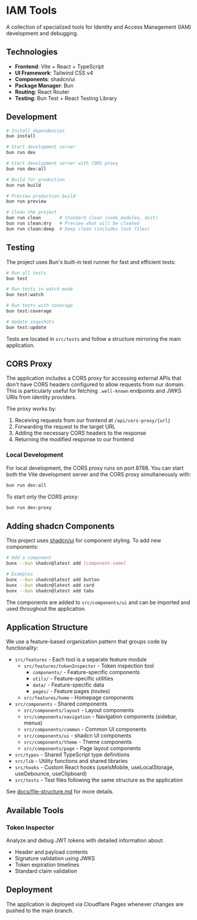 # IAM Tools

A collection of specialized tools for Identity and Access Management (IAM) development and debugging.

## Technologies

- **Frontend**: Vite + React + TypeScript
- **UI Framework**: Tailwind CSS v4
- **Components**: shadcn/ui
- **Package Manager**: Bun
- **Routing**: React Router
- **Testing**: Bun Test + React Testing Library

## Development

```bash
# Install dependencies
bun install

# Start development server
bun run dev

# Start development server with CORS proxy
bun run dev:all

# Build for production
bun run build

# Preview production build
bun run preview

# Clean the project
bun run clean       # Standard clean (node_modules, dist)
bun run clean:dry   # Preview what will be cleaned
bun run clean:deep  # Deep clean (includes lock files)
```

## Testing

The project uses Bun's built-in test runner for fast and efficient tests:

```bash
# Run all tests
bun test

# Run tests in watch mode
bun test:watch

# Run tests with coverage
bun test:coverage

# Update snapshots
bun test:update
```

Tests are located in `src/tests` and follow a structure mirroring the main application.

## CORS Proxy

The application includes a CORS proxy for accessing external APIs that don't have CORS headers configured to allow requests from our domain. This is particularly useful for fetching `.well-known` endpoints and JWKS URIs from identity providers.

The proxy works by:

1. Receiving requests from our frontend at `/api/cors-proxy/{url}`
2. Forwarding the request to the target URL
3. Adding the necessary CORS headers to the response
4. Returning the modified response to our frontend

### Local Development

For local development, the CORS proxy runs on port 8788. You can start both the Vite development server and the CORS proxy simultaneously with:

```bash
bun run dev:all
```

To start only the CORS proxy:

```bash
bun run dev:proxy
```

## Adding shadcn Components

This project uses [shadcn/ui](https://ui.shadcn.com/) for component styling. To add new components:

```bash
# Add a component
bunx --bun shadcn@latest add [component-name]

# Examples
bunx --bun shadcn@latest add button
bunx --bun shadcn@latest add card
bunx --bun shadcn@latest add tabs
```

The components are added to `src/components/ui` and can be imported and used throughout the application.

## Application Structure

We use a feature-based organization pattern that groups code by functionality:

- `src/features` - Each tool is a separate feature module
  - `src/features/tokenInspector` - Token inspection tool
    - `components/` - Feature-specific components
    - `utils/` - Feature-specific utilities
    - `data/` - Feature-specific data
    - `pages/` - Feature pages (routes)
  - `src/features/home` - Homepage components
- `src/components` - Shared components
  - `src/components/layout` - Layout components
  - `src/components/navigation` - Navigation components (sidebar, menus)
  - `src/components/common` - Common UI components
  - `src/components/ui` - shadcn UI components
  - `src/components/theme` - Theme components
  - `src/components/page` - Page layout components
- `src/types` - Shared TypeScript type definitions
- `src/lib` - Utility functions and shared libraries
- `src/hooks` - Custom React hooks (useIsMobile, useLocalStorage, useDebounce, useClipboard)
- `src/tests` - Test files following the same structure as the application

See [docs/file-structure.md](docs/file-structure.md) for more details.

## Available Tools

### Token Inspector

Analyze and debug JWT tokens with detailed information about:
- Header and payload contents
- Signature validation using JWKS
- Token expiration timelines
- Standard claim validation

## Deployment

The application is deployed via Cloudflare Pages whenever changes are pushed to the main branch.
